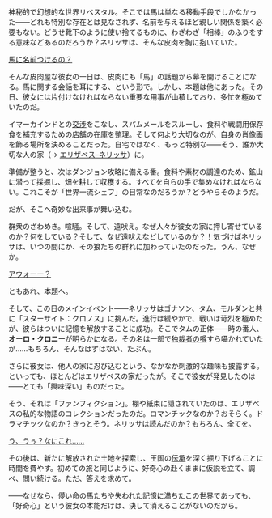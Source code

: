 <!-- title: ネリッサ・ジュリエット・レイヴンクロフト -->
<!-- status: 生存 -->

神秘的で幻想的な世界リベスタル。そこでは馬は単なる移動手段でしかなかった――どれも特別な存在とは見なされず、名前を与えるほど親しい関係を築く必要もない。どうせ靴下のように使い捨てるものに、わざわざ「相棒」のふりをする意味などあるのだろうか？ネリッサは、そんな皮肉を胸に抱いていた。

[馬に名前つけるの？](#embed:https://youtu.be/zVWvu3ozXKM?t=1257s)

そんな皮肉屋な彼女の一日は、皮肉にも「馬」の話題から幕を開けることになる。馬に関する会話を耳にする、という形で。しかし、本題は他にあった。その日、彼女には片付けなければならない重要な用事が山積しており、多忙を極めていたのだ。

イマーカインドとの[交渉](https://youtu.be/zVWvu3ozXKM?t=2258s)をこなし、スパムメールをスルーし、食料や戦闘用保存食を補充するための店舗の在庫を整理。そして何より大切なのが、自身の肖像画を飾る場所を決めることだった。自宅ではなく、もっと特別な――そう、誰か大切な人の家（→ [エリザベス–ネリッサ](#edge:liz-nerissa)）に。

準備が整うと、次はダンジョン攻略に備える番。食料や素材の調達のため、鉱山に潜って採掘し、畑を耕して収穫する。すべてを自らの手で集めなければならない。これこそが「世界一流シェフ」の日常なのだろうか？どうやらそのようだ。

だが、そこへ奇妙な出来事が舞い込む。

群衆のざわめき。喧騒。そして、遠吠え。なぜ人々が彼女の家に押し寄せているのか？何をしている？そして、なぜ遠吠えなどしているのか？！気づけばネリッサは、いつの間にか、その狼たちの群れに加わっていたのだった。うん、なぜか。

[アウォーー？](#embed:https://youtu.be/zVWvu3ozXKM?t=4962s)

ともあれ、本題へ。

そして、この日のメインイベント――ネリッサはゴナソン、タム、モルダンと共に「スターサイト：クロノス」に挑んだ。進行は緩やかで、戦いは苛烈を極めたが、彼らはついに記憶を解放することに成功。そこでタムの正体――時の番人、**オーロ・クロニー**が明らかになる。その名は一部で[独裁者の噂](https://youtu.be/zVWvu3ozXKM?t=12798s)すら囁かれていたが……もちろん、そんなはずはない、たぶん。

さらに彼女は、他人の家に忍び込むという、なかなか刺激的な趣味も披露する。といっても、ほとんどはエリザベスの家だったが。そこで彼女が発見したのは――とても「興味深い」ものだった。

そう、それは「ファンフィクション」。棚や紙束に隠されていたのは、エリザベスの私的な物語のコレクションだったのだ。ロマンチックなのか？おそらく。ドラマチックなのか？きっとそう。ネリッサは読んだのか？もちろん、全てを。

[う、うぅ？なにこれ……](#embed:https://youtu.be/zVWvu3ozXKM?t=7313s)

その後は、新たに解放された土地を探索し、王国の[伝承](https://www.youtube.com/live/zVWvu3ozXKM?si=1z93z1yY4ce4TH9M&t=16144)を深く掘り下げることに時間を費やす。初めての旅と同じように、好奇心の赴くままに仮説を立て、調べ、問い続ける。ただ、答えを求めて。

――なぜなら、儚い命の馬たちや失われた記憶に満ちたこの世界であっても、「好奇心」という彼女の本能だけは、決して消えることがないのだから。